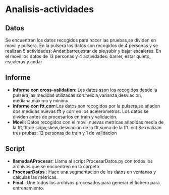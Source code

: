 # Analisis-actividades

## Datos
Se encuentran los datos recogidos para hacer las pruebas,se dividen en movil y pulsera.
En la pulsera los datos son recogidos de 4 personas y se realizan 5 actividades: Andar,barrer,estar de pie,subir y bajar escaleras.
En el movil los datos de 13 personas y 4 actividades: barrer, estar quieto, escaleras y andar

## Informe
* **Informe con cross-validation**: Los datos sson los recogidos desde la pulsera,las medidas utilizadas son:media,varianza,desviacion,
                                     mediana,maximo y minimo.
* **Informe con ftt,corr**:Los datos son recogidos por la pulsera,se añaden dos medidas nuevas fft y corr en los acelerometros.
                          Los datos se dividen antes de procesarlos en train y validación.
* **Movil:** Datos recogidos con el movil,nuevas metricas añadidas:media de la fft,fft de scipy,skew,desviacion de la fft,suma de la fft..ect.Se realizan tres prubas: 12 personas de train y 1 de validacion
 ## Script
 * **llamadaAProcesar**: Llama al script ProcesarDatos.py con todos los archivos que se encuentren en la carpeta
 * **ProcesarDatos** : Hace una segmentación de los datos en ventanas y calculas las métricas.
 * **Final** : Une todos los archivos procesados para generar el fichero para entrenamiento.

